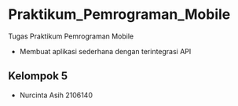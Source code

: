 # Praktikum_Pemrograman_Mobile

Tugas Praktikum Pemrograman Mobile

- Membuat aplikasi sederhana dengan terintegrasi API

## Kelompok 5

- Nurcinta Asih 2106140

